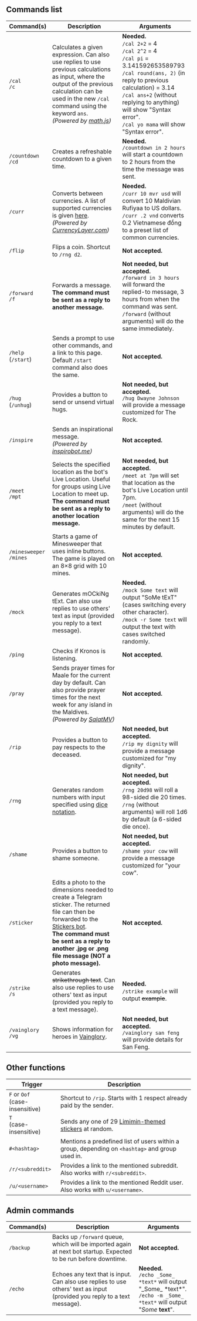 ## Commands list

| Command(s) | Description | Arguments |
| --- | --- | --- |
| `/cal`<br>`/c` | Calculates a given expression. Can also use replies to use previous calculations as input, where the output of the previous calculation can be used in the new `/cal` command using the keyword `ans`.<br>*(Powered by [math.js](https://mathjs.org/))* | **Needed.**<br>`/cal 2+2` = 4 <br>`/cal 2^2` = 4 <br>`/cal pi` = 3.141592653589793<br>`/cal round(ans, 2)` (in reply to previous calculation) = 3.14<br>`/cal ans+2` (without replying to anything) will show "Syntax error".<br>`/cal yo mama` will show "Syntax error". |
| `/countdown`<br>`/cd` | Creates a refreshable countdown to a given time. | **Needed.**<br>`/countdown in 2 hours` will start a countdown to 2 hours from the time the message was sent. |
| `/curr` | Converts between currencies. A list of supported currencies is given [here](http://telegra.ph/List-of-supported-currencies-05-07).<br>*(Powered by [CurrencyLayer.com](https://currencylayer.com/))* | **Needed.**<br>`/curr 10 mvr usd` will convert 10 Maldivian Rufiyaa to US dollars.<br>`/curr .2 vnd` converts 0.2 Vietnamese đồng to a preset list of common currencies. |
| `/flip` | Flips a coin. Shortcut to `/rng d2`. | **Not accepted.** |
| `/forward`<br>`/f` | Forwards a message.<br>**The command must be sent as a reply to another message.** | **Not needed, but accepted.**<br>`/forward in 3 hours` will forward the replied-to message, 3 hours from when the command was sent.<br>`/forward` (without arguments) will do the same immediately. |
| `/help`<br>(`/start`) | Sends a prompt to use other commands, and a link to this page. Default `/start` command also does the same. | **Not accepted.** |
| `/hug`<br>(`/unhug`) | Provides a button to send or unsend virtual hugs. | **Not needed, but accepted.**<br>`/hug Dwayne Johnson` will provide a message customized for The Rock. |
| `/inspire` | Sends an inspirational message.<br>*(Powered by [inspirobot.me](http://inspirobot.me/))* | **Not accepted.** |
| `/meet`<br>`/mpt` | Selects the specified location as the bot's Live Location. Useful for groups using Live Location to meet up.<br>**The command must be sent as a reply to another location message.** | **Not needed, but accepted.**<br>`/meet at 7pm` will set that location as the bot's Live Location until 7pm.<br>`/meet` (without arguments) will do the same for the next 15 minutes by default. |
| `/minesweeper`<br>`/mines` | Starts a game of Minesweeper that uses inline buttons. The game is played on an 8×8 grid with 10 mines. | **Not accepted.** |
| `/mock` | Generates mOCkiNg tExt. Can also use replies to use others' text as input (provided you reply to a text message). | **Needed.**<br>`/mock Some text` will output "SoMe tExT" (cases switching every other character).<br>`/mock -r Some text` will output the text with cases switched randomly. |
| `/ping` | Checks if Kronos is listening. | **Not accepted.** |
| `/pray` | Sends prayer times for Maale for the current day by default. Can also provide prayer times for the next week for any island in the Maldives.<br>*(Powered by [SalatMV](https://play.google.com/store/apps/details?id=mv.salaf.salat))* | **Not accepted.** |
| `/rip` | Provides a button to pay respects to the deceased. | **Not needed, but accepted.**<br>`/rip my dignity` will provide a message customized for "my dignity". |
| `/rng` | Generates random numbers with input specified using [dice notation](https://en.m.wikipedia.org/wiki/Dice_notation). | **Not needed, but accepted.**<br>`/rng 20d98` will roll a 98-sided die 20 times.<br>`/rng` (without arguments) will roll 1d6 by default (a 6-sided die once). |
| `/shame` | Provides a button to shame someone. | **Not needed, but accepted.**<br>`/shame your cow` will provide a message customized for "your cow". |
| `/sticker` | Edits a photo to the dimensions needed to create a Telegram sticker. The returned file can then be forwarded to the [Stickers bot](http://t.me/Stickers).<br>**The command must be sent as a reply to another .jpg or .png file message (NOT a photo message).** | **Not accepted.** |
| `/strike`<br>`/s` | Generates ~~strikethrough text~~. Can also use replies to use others' text as input (provided you reply to a text message). | **Needed.**<br>`/strike example` will output ~~example~~. |
| `/vainglory`<br>`/vg` | Shows information for heroes in [Vainglory](https://www.vainglorygame.com/). | **Not needed, but accepted.**<br>`/vainglory san feng` will provide details for San Feng. |

## Other functions

| Trigger | Description |
| --- | --- |
| `F` or `Oof`<br>(case-insensitive) | Shortcut to `/rip`. Starts with 1 respect already paid by the sender. |
| `T`<br>(case-insensitive) | Sends any one of 29 [Limimin-themed stickers](http://t.me/addstickers/Limimin) at random. |
| `#<hashtag>` | Mentions a predefined list of users within a group, depending on `<hashtag>` and group used in. |
| `/r/<subreddit>` | Provides a link to the mentioned subreddit. Also works with `r/<subreddit>`. |
| `/u/<username>` | Provides a link to the mentioned Reddit user. Also works with `u/<username>`. |

## Admin commands

| Command(s) | Description | Arguments |
| --- | --- | --- |
| `/backup` | Backs up `/forward` queue, which will be imported again at next bot startup. Expected to be run before downtime. | **Not accepted.** |
| `/echo` | Echoes any text that is input. Can also use replies to use others' text as input (provided you reply to a text message). | **Needed.**<br>`/echo _Some_ *text*` will output "\_Some\_ \*text\*".<br>`/echo -m _Some_ *text*` will output "*Some* **text**". |